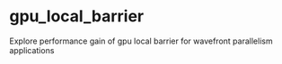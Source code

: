 # gpu_local_barrier
Explore performance gain of gpu local barrier for wavefront parallelism applications
